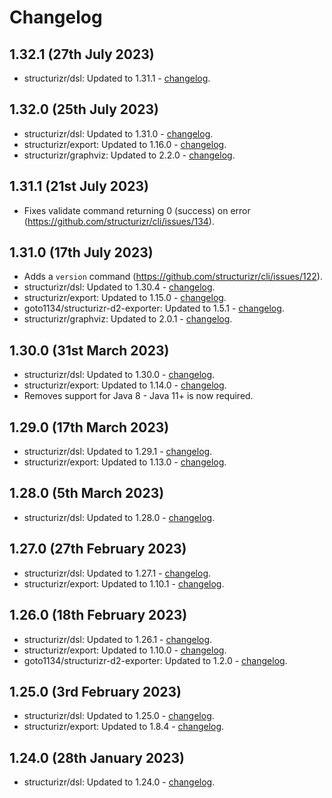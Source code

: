 # Changelog

## 1.32.1 (27th July 2023)

- structurizr/dsl: Updated to 1.31.1 - [changelog](https://github.com/structurizr/dsl/releases/tag/v1.31.1).

## 1.32.0 (25th July 2023)

- structurizr/dsl: Updated to 1.31.0 - [changelog](https://github.com/structurizr/dsl/releases/tag/v1.31.0).
- structurizr/export: Updated to 1.16.0 - [changelog](https://github.com/structurizr/export/releases/tag/v1.16.0).
- structurizr/graphviz: Updated to 2.2.0 - [changelog](https://github.com/structurizr/graphviz/releases/tag/v2.2.0).

## 1.31.1 (21st July 2023)

- Fixes validate command returning 0 (success) on error (https://github.com/structurizr/cli/issues/134).

## 1.31.0 (17th July 2023)

- Adds a `version` command (https://github.com/structurizr/cli/issues/122).
- structurizr/dsl: Updated to 1.30.4 - [changelog](https://github.com/structurizr/dsl/releases/tag/v1.30.4).
- structurizr/export: Updated to 1.15.0 - [changelog](https://github.com/structurizr/export/releases/tag/v1.15.0).
- goto1134/structurizr-d2-exporter: Updated to 1.5.1 - [changelog](https://github.com/goto1134/structurizr-d2-exporter/releases/tag/v1.5.1).
- structurizr/graphviz: Updated to 2.0.1 - [changelog](https://github.com/structurizr/graphviz/releases/tag/v2.0.1).

## 1.30.0 (31st March 2023)

- structurizr/dsl: Updated to 1.30.0 - [changelog](https://github.com/structurizr/dsl/releases/tag/v1.30.0).
- structurizr/export: Updated to 1.14.0 - [changelog](https://github.com/structurizr/export/releases/tag/v1.14.0).
- Removes support for Java 8 - Java 11+ is now required.

## 1.29.0 (17th March 2023)

- structurizr/dsl: Updated to 1.29.1 - [changelog](https://github.com/structurizr/dsl/releases/tag/v1.29.1).
- structurizr/export: Updated to 1.13.0 - [changelog](https://github.com/structurizr/export/releases/tag/v1.13.0).

## 1.28.0 (5th March 2023)

- structurizr/dsl: Updated to 1.28.0 - [changelog](https://github.com/structurizr/dsl/releases).

## 1.27.0 (27th February 2023)

- structurizr/dsl: Updated to 1.27.1 - [changelog](https://github.com/structurizr/dsl/releases).
- structurizr/export: Updated to 1.10.1 - [changelog](https://github.com/structurizr/export/releases).

## 1.26.0 (18th February 2023)

- structurizr/dsl: Updated to 1.26.1 - [changelog](https://github.com/structurizr/dsl/releases).
- structurizr/export: Updated to 1.10.0 - [changelog](https://github.com/structurizr/export/releases).
- goto1134/structurizr-d2-exporter: Updated to 1.2.0 - [changelog](https://github.com/goto1134/structurizr-d2-exporter/releases).

## 1.25.0 (3rd February 2023)

- structurizr/dsl: Updated to 1.25.0 - [changelog](https://github.com/structurizr/dsl/releases).
- structurizr/export: Updated to 1.8.4 - [changelog](https://github.com/structurizr/export/releases).

## 1.24.0 (28th January 2023)

- structurizr/dsl: Updated to 1.24.0 - [changelog](https://github.com/structurizr/dsl/releases).